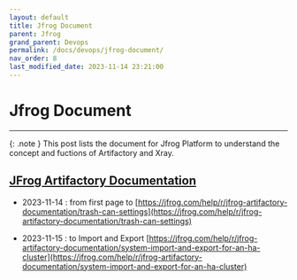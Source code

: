 ```yaml
---
layout: default
title: Jfrog Document
parent: Jfrog
grand_parent: Devops
permalink: /docs/devops/jfrog-document/
nav_order: 8
last_modified_date: 2023-11-14 23:21:00
---
```


# Jfrog Document

---


{: .note }
This post lists the document for Jfrog Platform to understand the concept and fuctions of Artifactory and Xray.



## [JFrog Artifactory Documentation](https://jfrog.com/help/r/jfrog-artifactory-documentation)

- 2023-11-14 : from first page to [https://jfrog.com/help/r/jfrog-artifactory-documentation/trash-can-settings](https://jfrog.com/help/r/jfrog-artifactory-documentation/trash-can-settings)

- 2023-11-15 : to Import and Export [https://jfrog.com/help/r/jfrog-artifactory-documentation/system-import-and-export-for-an-ha-cluster](https://jfrog.com/help/r/jfrog-artifactory-documentation/system-import-and-export-for-an-ha-cluster)

